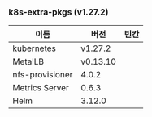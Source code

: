 ### k8s-extra-pkgs (v1.27.2)

이름              | 버전   |   빈칸
----            | ----     | ----
kubernetes      | v1.27.2  |
MetalLB         | v0.13.10 |
nfs-provisioner | 4.0.2   |
Metrics Server  | 0.6.3    |
Helm            | 3.12.0   |

